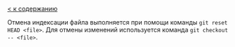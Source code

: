 [< к содержанию](./readme.md)

Отмена индексации файла выполняется при помощи команды `git reset HEAD <file>`.
Для отмены изменений используется команда `git checkout -- <file>`.
